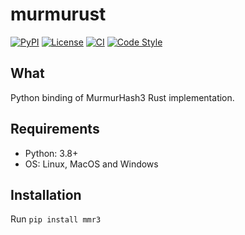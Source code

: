 # murmurust
[![PyPI](https://img.shields.io/pypi/v/mmr3)](https://pypi.org/project/mmr3/)
[![License](https://img.shields.io/github/license/tushushu/murmurust)](https://github.com/tushushu/murmurust/blob/main/LICENSE)
[![CI](https://github.com/tushushu/murmurust/workflows/CI/badge.svg)](https://github.com/tushushu/murmurust/workflows/main.yml)
[![Code Style](https://img.shields.io/badge/code%20style-flake8-blue)](https://github.com/PyCQA/flake8)  


## What
Python binding of MurmurHash3 Rust implementation.


## Requirements
-  Python: 3.8+
-  OS: Linux, MacOS and Windows


## Installation
Run `pip install mmr3`
